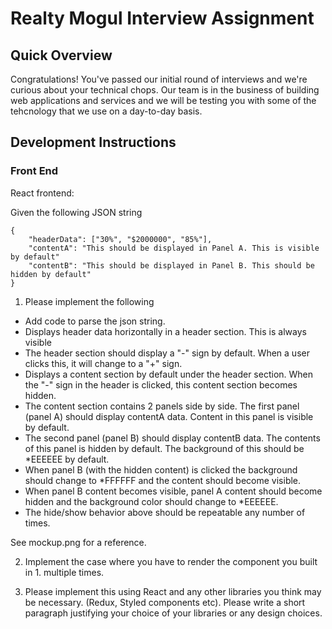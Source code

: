 # Realty Mogul Interview Assignment

## Quick Overview
Congratulations! You've passed our initial round of interviews and we're
curious about your technical chops. Our team is in the business of building
web applications and services and we will be testing you with some of the
tehcnology that we use on a day-to-day basis.

## Development Instructions

### Front End

React frontend:

Given the following JSON string

    {
        "headerData": ["30%", "$2000000", "85%"],
        "contentA": "This should be displayed in Panel A. This is visible by default"
        "contentB": "This should be displayed in Panel B. This should be hidden by default"
    }

1. Please implement the following

* Add code to parse the json string.
* Displays header data horizontally in a header section. This is always visible
* The header section should display a "-" sign by default. When a user clicks this, it will change to a "+" sign.
* Displays a content section by default under the header section. When the "-" sign in the header is clicked, this content section becomes hidden.
* The content section contains 2 panels side by side. The first panel (panel A) should display contentA data. Content in this panel is visible by default.
* The second panel (panel B) should display contentB data. The contents of this panel is hidden by default. The background of this should be *EEEEEE by default.
* When panel B (with the hidden content) is clicked the background should change to *FFFFFF and the content should become visible.
* When panel B content becomes visible, panel A content should become hidden and the background color should change to *EEEEEE.
* The hide/show behavior above should be repeatable any number of times.

See mockup.png for a reference.

2. Implement the case where you have to render the component you built in 1. multiple times.

3. Please implement this using React and any other libraries you think may be necessary. (Redux, Styled components etc). Please write a short paragraph justifying your choice of your libraries or any design choices.
